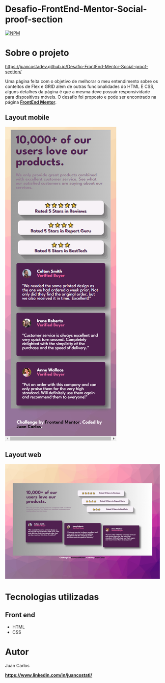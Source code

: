 # Desafio-FrontEnd-Mentor-Social-proof-section

[![NPM](https://img.shields.io/npm/l/react)](https://github.com/JuanCostaDev/Desafio-FrontEnd-Mentor-Social-proof-section/blob/main/LICENSE) 

# Sobre o projeto

https://juancostadev.github.io/Desafio-FrontEnd-Mentor-Social-proof-section/

Uma página feita com o objetivo de melhorar o meu entendimento sobre os conteitos de Flex e GRID além de outras funcionalidades do HTML E CSS, alguns detalhes da página é que a mesma deve possuir responsividade para dispositivos móveis.
O desafio foi proposto e pode ser encontrado na página [**FrontEnd Mentor**](https://www.frontendmentor.io/solutions/responsive-social-proof-section-using-flex-D750sSZCE5 "Site do FrontEnd Mentor").

## Layout mobile
![Mobile 1](https://github.com/JuanCostaDev/Assets/blob/main/Fotos%20Social%20proof%20section/Foto%20Social%20proof%20section%20Mobile.png) 

## Layout web
![Web 1](https://github.com/JuanCostaDev/Assets/blob/main/Fotos%20Social%20proof%20section/Foto%20Social%20proof%20section%20PC.jpg)


# Tecnologias utilizadas
## Front end
- HTML 
- CSS

# Autor

Juan Carlos

**https://www.linkedin.com/in/juancostati/**
